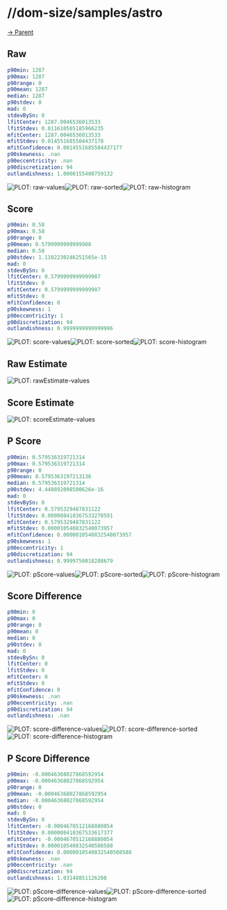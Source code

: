 
# //dom-size/samples/astro

[→ Parent](../..)


## Raw


```yaml
p90min: 1287
p90max: 1287
p90range: 0
p90mean: 1287
median: 1287
p90stdev: 0
mad: 0
stdevBySn: 0
lfitCenter: 1287.0046536013533
lfitStdev: 0.011610565185966235
mfitCenter: 1287.0046536013533
mfitStdev: 0.014551685504437178
mfitConfidence: 0.0014551685504437177
p90skewness: .nan
p90eccentricity: .nan
p90discretization: 94
outlandishness: 1.0000155400759132

```

![PLOT: raw-values](./raw/values.svg)![PLOT: raw-sorted](./raw/sorted.svg)![PLOT: raw-histogram](./raw/histogram.svg)
## Score


```yaml
p90min: 0.58
p90max: 0.58
p90range: 0
p90mean: 0.5799999999999988
median: 0.58
p90stdev: 1.1102230246251565e-15
mad: 0
stdevBySn: 0
lfitCenter: 0.5799999999999987
lfitStdev: 0
mfitCenter: 0.5799999999999987
mfitStdev: 0
mfitConfidence: 0
p90skewness: 1
p90eccentricity: 1
p90discretization: 94
outlandishness: 0.9999999999999996

```

![PLOT: score-values](./score/values.svg)![PLOT: score-sorted](./score/sorted.svg)![PLOT: score-histogram](./score/histogram.svg)
## Raw Estimate

![PLOT: rawEstimate-values](./rawEstimate/values.svg)
## Score Estimate

![PLOT: scoreEstimate-values](./scoreEstimate/values.svg)
## P Score


```yaml
p90min: 0.579536319721314
p90max: 0.579536319721314
p90range: 0
p90mean: 0.5795363197213136
median: 0.579536319721314
p90stdev: 4.440892098500626e-16
mad: 0
stdevBySn: 0
lfitCenter: 0.5795329487831122
lfitStdev: 0.000008410367533270591
mfitCenter: 0.5795329487831122
mfitStdev: 0.000010540832540073957
mfitConfidence: 0.0000010540832540073957
p90skewness: 1
p90eccentricity: 1
p90discretization: 94
outlandishness: 0.9999750018288679

```

![PLOT: pScore-values](./pScore/values.svg)![PLOT: pScore-sorted](./pScore/sorted.svg)![PLOT: pScore-histogram](./pScore/histogram.svg)
## Score Difference


```yaml
p90min: 0
p90max: 0
p90range: 0
p90mean: 0
median: 0
p90stdev: 0
mad: 0
stdevBySn: 0
lfitCenter: 0
lfitStdev: 0
mfitCenter: 0
mfitStdev: 0
mfitConfidence: 0
p90skewness: .nan
p90eccentricity: .nan
p90discretization: 94
outlandishness: .nan

```

![PLOT: score-difference-values](./score-difference/values.svg)![PLOT: score-difference-sorted](./score-difference/sorted.svg)![PLOT: score-difference-histogram](./score-difference/histogram.svg)
## P Score Difference


```yaml
p90min: -0.00046368027868592954
p90max: -0.00046368027868592954
p90range: 0
p90mean: -0.00046368027868592954
median: -0.00046368027868592954
p90stdev: 0
mad: 0
stdevBySn: 0
lfitCenter: -0.0004670512168880054
lfitStdev: 0.000008410367533617377
mfitCenter: -0.0004670512168880054
mfitStdev: 0.000010540832540508588
mfitConfidence: 0.0000010540832540508588
p90skewness: .nan
p90eccentricity: .nan
p90discretization: 94
outlandishness: 1.03148851126208

```

![PLOT: pScore-difference-values](./pScore-difference/values.svg)![PLOT: pScore-difference-sorted](./pScore-difference/sorted.svg)![PLOT: pScore-difference-histogram](./pScore-difference/histogram.svg)